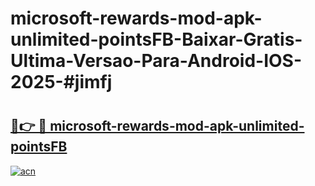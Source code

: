 # microsoft-rewards-mod-apk-unlimited-pointsFB-Baixar-Gratis-Ultima-Versao-Para-Android-IOS-2025-#jimfj

# <h2><a href="https://ainizakaria.my?title=microsoft-rewards-mod-apk-unlimited-pointsFB&ref=22M">🔗👉 🔴 microsoft-rewards-mod-apk-unlimited-pointsFB</a></h2>

[![acn](https://github.com/user-attachments/assets/0f9c940e-d8b0-45ae-aac7-cd30a18b3e1c)](https://ainizakaria.my?title=microsoft-rewards-mod-apk-unlimited-pointsFB&ref=22M)

